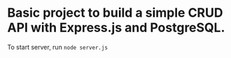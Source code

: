 # Basic project to build a simple CRUD API with Express.js and PostgreSQL.

To start server, run `node server.js`